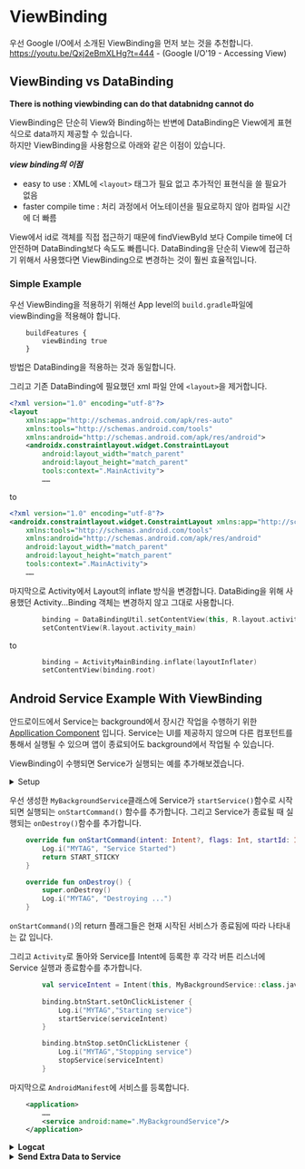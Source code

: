 # ViewBinding
우선 Google I/O에서 소개된 ViewBinding을 먼저 보는 것을 추천합니다. <br>
https://youtu.be/Qxj2eBmXLHg?t=444 - (Google I/O'19 - Accessing View)

## ViewBinding vs DataBinding
<p><b> There is nothing viewbinding can do that databnidng cannot do </b></p>
ViewBinding은 단순히 View와 Binding하는 반변에 DataBinding은 View에게 표현식으로 data까지 제공할 수 있습니다. <br>
하지만 ViewBinding을 사용함으로 아래와 같은 이점이 있습니다. <br>

***view binding의 이점*** <br>
- easy to use : XML에 `<layout>` 태그가 필요 없고 추가적인 표현식을 쓸 필요가 없음
- faster compile time : 처리 과정에서 어노테이션을 필요로하지 않아 컴파일 시간에 더 빠름
  
View에서 id로 객체를 직접 접근하기 때문에 findViewById 보다 Compile time에 더 안전하며 DataBinding보다 속도도 빠릅니다. 
DataBinding을 단순히 View에 접근하기 위해서 사용했다면 ViewBinding으로 변경하는 것이 훨씬 효율적입니다. 
  
### Simple Example
우선 ViewBinding을 적용하기 위해선 App level의 `build.gradle`파일에 viewBinding을 적용해야 합니다.
```
    buildFeatures {
        viewBinding true
    }
```
방법은 DataBinding을 적용하는 것과 동일합니다. 

그리고 기존 DataBinding에 필요했던 xml 파일 안에 `<layout>`을 제거합니다. 
```xml
<?xml version="1.0" encoding="utf-8"?>
<layout
    xmlns:app="http://schemas.android.com/apk/res-auto"
    xmlns:tools="http://schemas.android.com/tools"
    xmlns:android="http://schemas.android.com/apk/res/android">
    <androidx.constraintlayout.widget.ConstraintLayout
        android:layout_width="match_parent"
        android:layout_height="match_parent"
        tools:context=".MainActivity">
        ……
```
to
```xml
<?xml version="1.0" encoding="utf-8"?>
<androidx.constraintlayout.widget.ConstraintLayout xmlns:app="http://schemas.android.com/apk/res-auto"
    xmlns:tools="http://schemas.android.com/tools"
    xmlns:android="http://schemas.android.com/apk/res/android"
    android:layout_width="match_parent"
    android:layout_height="match_parent"
    tools:context=".MainActivity">
    ……
```

마지막으로 Activity에서 Layout의 inflate 방식을 변경합니다. DataBiding을 위해 사용했던 Activity…Binding 객체는 변경하지 않고 그대로 사용합니다. 
```kotlin 
        binding = DataBindingUtil.setContentView(this, R.layout.activity_main)
        setContentView(R.layout.activity_main)
```
to
```kotlin 
        binding = ActivityMainBinding.inflate(layoutInflater)
        setContentView(binding.root)
```

## Android Service Example With ViewBinding 
안드로이드에서 Service는 background에서 장시간 작업을 수행하기 위한 <a href="https://developer.android.com/guide/components/fundamentals#Components">Appllication Component</a> 입니다.
Service는 UI를 제공하지 않으며 다른 컴포턴트를 통해서 실행될 수 있으며 앱이 종료되어도 background에서 작업될 수 있습니다. 

ViewBinding이 수행되면 Service가 실행되는 예를 추가해보겠습니다. 
<details>
  <summary>Setup</summary>
  <details>
    <summary><b>ServiceActivity.kt</b></summary>
    
```kotlin
class ServiceActivity : AppCompatActivity() {
    private lateinit var binding: ActivityServiceBinding
    override fun onCreate(savedInstanceState: Bundle?) {
        super.onCreate(savedInstanceState)
        binding = ActivityServiceBinding.inflate(layoutInflater)
        setContentView(binding.root)

        // background Service
        binding.btnStart.setOnClickListener {

        }

        binding.btnStop.setOnClickListener {

        }
    }
}  
```
  </details>

  <details>
    <summary><b>activity_service.xml</b></summary>
  
```xml
<?xml version="1.0" encoding="utf-8"?>
<androidx.constraintlayout.widget.ConstraintLayout xmlns:android="http://schemas.android.com/apk/res/android"
    xmlns:app="http://schemas.android.com/apk/res-auto"
    xmlns:tools="http://schemas.android.com/tools"
    android:layout_width="match_parent"
    android:layout_height="match_parent"
    tools:context=".ServiceActivity">

    <Button
        android:id="@+id/btn_start"
        android:layout_width="wrap_content"
        android:layout_height="wrap_content"
        android:text="start"
        android:textSize="30dp"
        app:layout_constraintVertical_bias="0.3"
        app:layout_constraintTop_toTopOf="parent"
        app:layout_constraintLeft_toLeftOf="parent"
        app:layout_constraintRight_toRightOf="parent"
        app:layout_constraintBottom_toBottomOf="parent"
        />
    <Button
        android:id="@+id/btn_stop"
        android:layout_width="wrap_content"
        android:layout_height="wrap_content"
        android:text="stop"
        android:textSize="30dp"
        app:layout_constraintVertical_bias="0.2"
        app:layout_constraintTop_toBottomOf="@id/btn_start"
        app:layout_constraintLeft_toLeftOf="parent"
        app:layout_constraintRight_toRightOf="parent"
        app:layout_constraintBottom_toBottomOf="parent"
        />

</androidx.constraintlayout.widget.ConstraintLayout>
```
  </details>
  <details>
    <summary><b>MyBackgroundService.kt</b></summary>
    
```kotlin 
class MyBackgroundService : Service() {
    init {
        Log.i("MYTAG", "Service has been created")
    }
    
    override fun onBind(p0: Intent?): IBinder? = null
}
```
    
  </details>

</details>

우선 생성한 `MyBackgroundService`클래스에 Service가 `startService()`함수로 시작되면 실행되는 `onStartCommand()` 함수를 추가합니다. 
그리고 Service가 종료될 때 실행되는 `onDestroy()`함수를 추가합니다. 
```kotlin
    override fun onStartCommand(intent: Intent?, flags: Int, startId: Int): Int {
        Log.i("MYTAG", "Service Started")
        return START_STICKY
    }

    override fun onDestroy() {
        super.onDestroy()
        Log.i("MYTAG", "Destroying ...")
    }
```
`onStartCommand()`의 return 플래그들은 현재 시작된 서비스가 종료됨에 따라 나타내는 값 입니다. 

그리고 `Activity`로 돌아와 Service를 Intent에 등록한 후 각각 버튼 리스너에 Service 실행과 종료함수를 추가합니다. 
```kotlin
        val serviceIntent = Intent(this, MyBackgroundService::class.java)
        
        binding.btnStart.setOnClickListener {
            Log.i("MYTAG","Starting service")
            startService(serviceIntent)
        }

        binding.btnStop.setOnClickListener {
            Log.i("MYTAG","Stopping service")
            stopService(serviceIntent)
        }
```

마지막으로 `AndroidManifest`에 서비스를 등록합니다. 
```xml
    <application>
        ……
        <service android:name=".MyBackgroundService"/>
    </application>
```
<details>
  <summary><b>Logcat</b></summary>
  
  ![image](https://user-images.githubusercontent.com/55622345/164622234-42b3793a-aa09-4eaa-9d37-e0c268f5681e.png) <br>
  서비스가 실행되고 종료됨을 확인 할 수 있습니다.
</details>

<details>
  <summary><b>Send Extra Data to Service</b></summary>
  서비스에 `intent.putExtra()`를 이용해서 Activity간 데이터 전송과 같이 데이터를 보낼 수 있습니다. 
  
  우선 `Activity`에서 전송할 데이터를 추가합니다. ``serviceIntent.putExtra("NAME", "MOSES")``
  
  그리고 Service의 `onStartCommand()`에서 ``val name = intent?.getStringExtra("name")``으로 데이터를 받습니다. 
</details>
